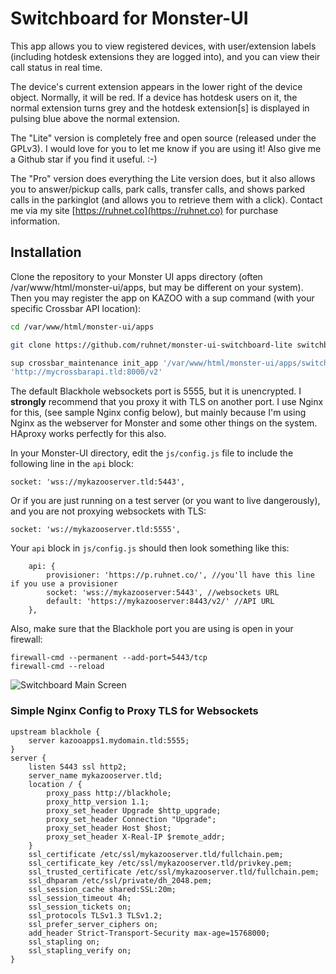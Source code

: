 # Switchboard for Monster-UI

This app allows you to view registered devices, with user/extension labels (including hotdesk extensions they are logged into), and you can view their call status in real time.

The device's current extension appears in the lower right of the device object. Normally, it will be red. If a device has hotdesk users on it, the normal extension turns grey and the hotdesk extension[s] is displayed in pulsing blue above the normal extension.

The "Lite" version is completely free and open source (released under the GPLv3). I would love for you to let me know if you are using it! Also give me a Github star if you find it useful. :-)

The "Pro" version does everything the Lite version does, but it also allows you to answer/pickup calls, park calls, transfer calls, and shows parked calls in the parkinglot (and allows you to retrieve them with a click). Contact me via my site [https://ruhnet.co](https://ruhnet.co) for purchase information.

## Installation
Clone the repository to your Monster UI apps directory (often /var/www/html/monster-ui/apps, but may be different on your system). Then you may register the app on KAZOO with a sup command (with your specific Crossbar API location):

```bash
cd /var/www/html/monster-ui/apps

git clone https://github.com/ruhnet/monster-ui-switchboard-lite switchboard

sup crossbar_maintenance init_app '/var/www/html/monster-ui/apps/switchboard' \
'http://mycrossbarapi.tld:8000/v2'
```
The default Blackhole websockets port is 5555, but it is unencrypted. I **strongly** recommend that you proxy it with TLS on another port. I use Nginx for this, (see sample Nginx config below), but mainly because I'm using Nginx as the webserver for Monster and some other things on the system. HAproxy works perfectly for this also.

In your Monster-UI directory, edit the `js/config.js` file to include the following line in the `api` block:
```
socket: 'wss://mykazooserver.tld:5443',
```

Or if you are just running on a test server (or you want to live dangerously), and you are not proxying websockets with TLS:
```
socket: 'ws://mykazooserver.tld:5555',
```
Your `api` block in `js/config.js` should then look something like this:
```
    api: {
        provisioner: 'https://p.ruhnet.co/', //you'll have this line if you use a provisioner
        socket: 'wss://mykazooserver:5443', //websockets URL
        default: 'https://mykazooserver:8443/v2/' //API URL
    },
```

Also, make sure that the Blackhole port you are using is open in your firewall:
```
firewall-cmd --permanent --add-port=5443/tcp
firewall-cmd --reload
```

![Switchboard Main Screen](https://github.com/ruhnet/monster-ui-switchboard-lite/raw/master/metadata/screenshots/switchboard.png)
### Simple Nginx Config to Proxy TLS for Websockets
```
upstream blackhole {
    server kazooapps1.mydomain.tld:5555;
}
server {
    listen 5443 ssl http2;
    server_name mykazooserver.tld;
    location / {
		proxy_pass http://blackhole;
    	proxy_http_version 1.1;
		proxy_set_header Upgrade $http_upgrade;
		proxy_set_header Connection "Upgrade";
		proxy_set_header Host $host;
		proxy_set_header X-Real-IP $remote_addr;
    }
    ssl_certificate /etc/ssl/mykazooserver.tld/fullchain.pem;
    ssl_certificate_key /etc/ssl/mykazooserver.tld/privkey.pem;
    ssl_trusted_certificate /etc/ssl/mykazooserver.tld/fullchain.pem;
    ssl_dhparam /etc/ssl/private/dh_2048.pem;
    ssl_session_cache shared:SSL:20m;
    ssl_session_timeout 4h;
    ssl_session_tickets on;
    ssl_protocols TLSv1.3 TLSv1.2;
    ssl_prefer_server_ciphers on;
    add_header Strict-Transport-Security max-age=15768000;
    ssl_stapling on;
    ssl_stapling_verify on;
}
```
